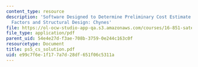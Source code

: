 ```yaml
---
content_type: resource
description: 'Software Designed to Determine Preliminary Cost Estimate Based on Human
  Factors and Structural Design: Chynes'
file: https://ol-ocw-studio-app-qa.s3.amazonaws.com/courses/16-851-satellite-engineering-fall-2003/e99c7f6e1f177a7d28df651f06c5311a_ps5_cs_solution.pdf
file_type: application/pdf
parent_uid: 54e4e27d-f3ae-708b-3759-0e244c163c0f
resourcetype: Document
title: ps5_cs_solution.pdf
uid: e99c7f6e-1f17-7a7d-28df-651f06c5311a
---
```

